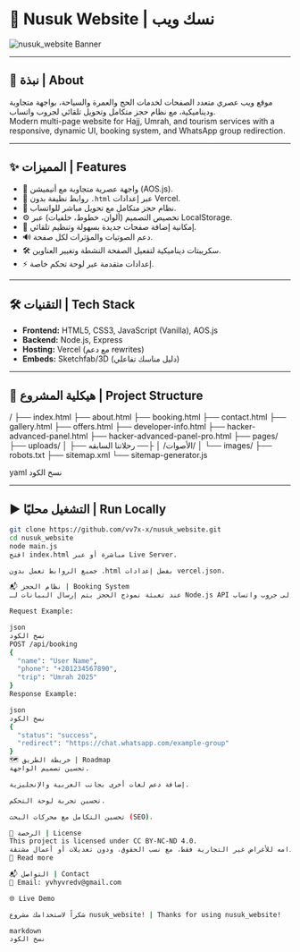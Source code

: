 # 🕋 Nusuk Website | نسك ويب

![nusuk_website Banner](https://github.com/vv7x-x/nusuk_website/blob/main/uploads/images/logo.png)

---

## 📌 نبذة | About
موقع ويب عصري متعدد الصفحات لخدمات الحج والعمرة والسياحة، بواجهة متجاوبة وديناميكية، مع نظام حجز متكامل وتحويل تلقائي لجروب واتساب.  
Modern multi-page website for Hajj, Umrah, and tourism services with a responsive, dynamic UI, booking system, and WhatsApp group redirection.

---

## ✨ المميزات | Features
- 🎨 واجهة عصرية متجاوبة مع أنيميشن (AOS.js).  
- 🔗 روابط نظيفة بدون `.html` عبر إعدادات Vercel.  
- 📅 نظام حجز متكامل مع تحويل مباشر للواتساب.  
- ⚙️ تخصيص التصميم (ألوان، خطوط، خلفيات) عبر LocalStorage.  
- 📂 إمكانية إضافة صفحات جديدة بسهولة وتنظيم تلقائي.  
- 🔊 دعم الصوتيات والمؤثرات لكل صفحة.  
- 🛠️ سكريبتات ديناميكية لتفعيل الصفحة النشطة وتغيير العناوين.  
- ⚡ إعدادات متقدمة عبر لوحة تحكم خاصة.  

---

## 🛠️ التقنيات | Tech Stack
- **Frontend:** HTML5, CSS3, JavaScript (Vanilla), AOS.js  
- **Backend:** Node.js, Express  
- **Hosting:** Vercel (مع دعم rewrites)  
- **Embeds:** Sketchfab/3D (دليل مناسك تفاعلي)  

---

## 📂 هيكلية المشروع | Project Structure
/
├── index.html
├── about.html
├── booking.html
├── contact.html
├── gallery.html
├── offers.html
├── developer-info.html
├── hacker-advanced-panel.html
├── hacker-advanced-panel-pro.html
├── pages/
├── uploads/
│ ├── الأصوات/
│ ├── رحلاتنا السابقه/
│ └── images/
├── robots.txt
├── sitemap.xml
└── sitemap-generator.js

yaml
نسخ الكود

---

## ▶️ التشغيل محليًا | Run Locally
```bash
git clone https://github.com/vv7x-x/nusuk_website.git
cd nusuk_website
node main.js
افتح index.html مباشرة أو عبر Live Server.

جميع الروابط تعمل بدون .html بفضل إعدادات vercel.json.

📬 نظام الحجز | Booking System
عند تعبئة نموذج الحجز يتم إرسال البيانات لـ Node.js API ثم يتم تحويل المستخدم مباشرةً إلى جروب واتساب.

Request Example:

json
نسخ الكود
POST /api/booking
{
  "name": "User Name",
  "phone": "+201234567890",
  "trip": "Umrah 2025"
}
Response Example:

json
نسخ الكود
{
  "status": "success",
  "redirect": "https://chat.whatsapp.com/example-group"
}
🗺️ خريطة الطريق | Roadmap
تحسين تصميم الواجهة.

إضافة دعم لغات أخرى بجانب العربية والإنجليزية.

تحسين تجربة لوحة التحكم.

تحسين التكامل مع محركات البحث (SEO).

📄 الرخصة | License
This project is licensed under CC BY-NC-ND 4.0.
يمكن استخدامه للأغراض غير التجارية فقط، مع نسب الحقوق، ودون تعديلات أو أعمال مشتقة.
🔗 Read more

📬 التواصل | Contact
📧 Email: yvhyvredv@gmail.com

🌐 Live Demo

شكراً لاستخدامك مشروع nusuk_website! | Thanks for using nusuk_website!

markdown
نسخ الكود
